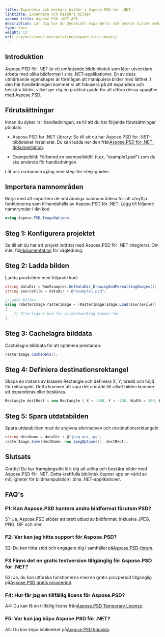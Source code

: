 ```yaml
---
title: Expandera och beskära bilder i Aspose.PSD för .NET
linktitle: Expandera och beskära bilder
second_title: Aspose.PSD .NET API
description: Lär dig hur du dynamiskt expanderar och beskär bilder med Aspose.PSD för .NET. Följ vår steg-för-steg-guide för sömlös bildmanipulation.
type: docs
weight: 13
url: /sv/net/image-manipulation/expand-crop-images/
---
```

## Introduktion

Aspose.PSD för .NET är ett omfattande bildbibliotek som låter utvecklare arbeta med olika bildformat i sina .NET-applikationer. En av dess utmärkande egenskaper är förmågan att manipulera bilder med lätthet. I den här handledningen kommer vi att fokusera på att expandera och beskära bilder, vilket ger dig en praktisk guide för att utföra dessa uppgifter med Aspose.PSD.

## Förutsättningar

Innan du dyker in i handledningen, se till att du har följande förutsättningar på plats:

-  Aspose.PSD for .NET Library: Se till att du har Aspose.PSD for .NET-biblioteket installerat. Du kan ladda ner den från[Aspose.PSD för .NET-dokumentation](https://reference.aspose.com/psd/net/).

- Exempelbild: Förbered en exempelbildfil (t.ex. "example1.psd") som du ska använda för handledningen.

Låt oss nu komma igång med steg-för-steg-guiden.

## Importera namnområden

Börja med att importera de nödvändiga namnområdena för att utnyttja funktionerna som tillhandahålls av Aspose.PSD för .NET. Lägg till följande namnrymder i din kod:

```csharp
using Aspose.PSD.ImageOptions;
```

## Steg 1: Konfigurera projektet

 Se till att du har ett projekt inrättat med Aspose.PSD för .NET integrerat. Om inte, följ[dokumentation](https://reference.aspose.com/psd/net/) för vägledning.

## Steg 2: Ladda bilden

Ladda provbilden med följande kod:

```csharp
string dataDir = RunExamples.GetDataDir_DrawingAndFormattingImages();
string sourceFile = dataDir + @"example1.psd";

//Ladda bilden
using (RasterImage rasterImage = (RasterImage)Image.Load(sourceFile))
{
    // Ytterligare kod för bildbehandling kommer här
}
```

## Steg 3: Cachelagra bilddata

Cachelagra bilddata för att optimera prestanda:

```csharp
rasterImage.CacheData();
```

## Steg 4: Definiera destinationsrektangel

Skapa en instans av klassen Rectangle och definiera X, Y, bredd och höjd för rektangeln. Detta kommer att vara det område till vilket bilden kommer att expanderas eller beskäras.

```csharp
Rectangle destRect = new Rectangle { X = -200, Y = -200, Width = 300, Height = 300 };
```

## Steg 5: Spara utdatabilden

Spara utdatabilden med de angivna alternativen och destinationsrektangeln:

```csharp
string destName = dataDir + @"jpeg_out.jpg";
rasterImage.Save(destName, new JpegOptions(), destRect);
```

## Slutsats

Grattis! Du har framgångsrikt lärt dig att utöka och beskära bilder med Aspose.PSD för .NET. Detta kraftfulla bibliotek öppnar upp en värld av möjligheter för bildmanipulation i dina .NET-applikationer.

## FAQ's

### F1: Kan Aspose.PSD hantera andra bildformat förutom PSD?

S1: Ja, Aspose.PSD stöder ett brett utbud av bildformat, inklusive JPEG, PNG, GIF och mer.

### F2: Var kan jag hitta support för Aspose.PSD?

 S2: Du kan hitta stöd och engagera dig i samhället på[Aspose.PSD-forum](https://forum.aspose.com/c/psd/34).

### F3 Finns det en gratis testversion tillgänglig för Aspose.PSD för .NET?

 S3: Ja, du kan utforska funktionerna med en gratis provperiod tillgänglig på[Aspose.PSD gratis provperiod](https://releases.aspose.com/).

### F4: Hur får jag en tillfällig licens för Aspose.PSD?

 A4: Du kan få en tillfällig licens från[Aspose.PSD Temporary License](https://purchase.aspose.com/temporary-license/).

### F5: Var kan jag köpa Aspose.PSD för .NET?

 A5: Du kan köpa biblioteket på[Aspose.PSD köpsida](https://purchase.aspose.com/buy).